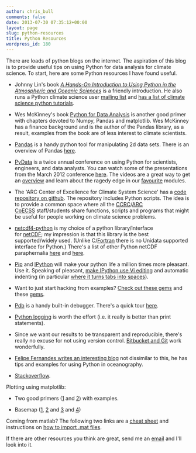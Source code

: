 ```yaml
---
author: chris_bull
comments: false
date: 2013-07-30 07:35:12+00:00
layout: page
slug: python-resources
title: Python Resources
wordpress_id: 180
---
```


There are loads of python blogs on the internet. The aspiration of this blog is to provide useful tips on using Python for data analysis for climate science. To start, here are some Python resources I have found useful.


















	
  * Johnny Lin's book [_A Hands-On Introduction to Using Python in the Atmospheric and Oceanic Sciences_](http://www.johnny-lin.com/pyintro/) is a friendly introduction. He also runs a Python climate science user [mailing list](http://pyaos.johnny-lin.com/) and [has a list of climate science python tutorials](http://pyaos.johnny-lin.com/?page_id=217).

	
  * Wes McKinney's book [Python for Data Analysis](http://shop.oreilly.com/product/0636920023784.do) is another good primer with chapters devoted to Numpy, Pandas and matplotlib. Wes McKinney has a finance background and is the author of the Pandas library, as a result, examples from the book are of less interest to climate scientists.

	
  * [Pandas](http://pandas.pydata.org/) is a handy python tool for manipulating 2d data sets. There is an overview of Pandas [here](http://vimeo.com/59324550).

	
  * [PyData](http://pydata.org/) is a twice annual conference on using Python for scientists, engineers, and data analysts. You can watch some of the presentations from the March 2012 conference [here](http://pyvideo.org/category/18/pydata). The videos are a great way to get an [overview](http://catchagain.wordpress.com/tag/scipy/) and learn about the ragedy edge in our [favourite](http://pyvideo.org/video/960/python-in-big-data-with-an-overview-of-numpy-sc) modules.

	
  * The 'ARC Center of Excellence for Climate System Science' has a [code repository on github](https://github.com/coecms/climatescripts). The repository includes Python scripts. The idea is to provide a common space where all the [CCRC](http://www.ccrc.unsw.edu.au/)/[ARC CoECSS](http://www.climatescience.org.au/) staff/students share functions, scripts and programs that might be useful for people working on climate science problems.

	
  * [netcdf4-python](https://code.google.com/p/netcdf4-python/) is my choice of a python library/interface for [netCDF](http://www.unidata.ucar.edu/software/netcdf/); my impression is that this library is the best supported/widely used. (Unlike C/[Fortran](http://www.unidata.ucar.edu/software/netcdf/docs/netcdf-f90/) there is no Unidata supported interface for Python.) There's a list of other Python netCDF paraphernalia [here](http://www.unidata.ucar.edu/software/netcdf/software.html#Python) and [here](http://pyaos.johnny-lin.com/?page_id=20).

	
  * [Pip](https://pypi.python.org/pypi/pip) and [IPython](http://ipython.org/) will make your python life a million times more pleasant. Use it. Speaking of pleasant, [make IPython use Vi editing](http://stackoverflow.com/questions/10394302/how-do-i-use-vi-keys-in-ipython-under-nix) and automatic indenting (in particular [where it turns tabs into spaces](http://wiki.python.org/moin/Vim)).

	
  * Want to just start hacking from examples? [Check out these gems](http://oceanpython.org/) and these [gems](http://earthpy.org/).

	
  * [Pdb](http://docs.python.org/2/library/pdb.html) is a handy built-in debugger. There's a quick tour [here](http://www.youtube.com/watch?v=bZZTeKPRSLQ).

	
  * [Python logging](http://docs.python.org/2/library/logging.html) is worth the effort (i.e. it really is better than print statements).

	
  * Since we want our results to be transparent and reproducible, there's really no excuse for not using version control. [Bitbucket and Git](http://blog.bitbucket.org/2011/10/03/bitbucket-now-rocks-git/) work wonderfully.

	
  * [Felipe Fernandes writes an interesting blog](http://ocefpaf.github.io/) not dissimilar to this, he has tips and examples for using Python in oceanography.

	
  * [Stackoverflow](http://stackoverflow.com/questions/tagged/python).





Plotting using matplotlib:



	
  * Two good primers ([1](http://www.loria.fr/~rougier/teaching/matplotlib/) and [2](http://nbviewer.ipython.org/urls/raw.github.com/jrjohansson/scientific-python-lectures/master/Lecture-4-Matplotlib.ipynb)) with examples.

	
  * Basemap ([1](http://matplotlib.org/basemap/users/examples.html), [2](http://peak5390.wordpress.com/2012/12/08/matplotlib-basemap-tutorial-installing-matplotlib-and-basemap/) and [3](http://www.geophysique.be/tutorials/) and [4](http://wiki.scipy.org/Cookbook/Matplotlib/Maps))







Coming from matlab? The following two links are a [cheat sheet](http://mathesaurus.sourceforge.net/) and instructions on [how to import .mat files](http://docs.scipy.org/doc/scipy/reference/tutorial/io.html).










If there are other resources you think are great, send me an [email](mailto:christopher.y.bull@student.unsw.edu.au) and I'll look into it.



